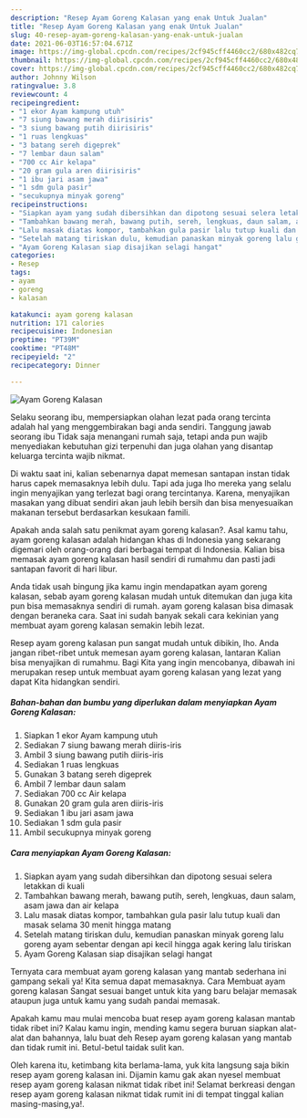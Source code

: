 ```yaml
---
description: "Resep Ayam Goreng Kalasan yang enak Untuk Jualan"
title: "Resep Ayam Goreng Kalasan yang enak Untuk Jualan"
slug: 40-resep-ayam-goreng-kalasan-yang-enak-untuk-jualan
date: 2021-06-03T16:57:04.671Z
image: https://img-global.cpcdn.com/recipes/2cf945cff4460cc2/680x482cq70/ayam-goreng-kalasan-foto-resep-utama.jpg
thumbnail: https://img-global.cpcdn.com/recipes/2cf945cff4460cc2/680x482cq70/ayam-goreng-kalasan-foto-resep-utama.jpg
cover: https://img-global.cpcdn.com/recipes/2cf945cff4460cc2/680x482cq70/ayam-goreng-kalasan-foto-resep-utama.jpg
author: Johnny Wilson
ratingvalue: 3.8
reviewcount: 4
recipeingredient:
- "1 ekor Ayam kampung utuh"
- "7 siung bawang merah diirisiris"
- "3 siung bawang putih diirisiris"
- "1 ruas lengkuas"
- "3 batang sereh digeprek"
- "7 lembar daun salam"
- "700 cc Air kelapa"
- "20 gram gula aren diirisiris"
- "1 ibu jari asam jawa"
- "1 sdm gula pasir"
- "secukupnya minyak goreng"
recipeinstructions:
- "Siapkan ayam yang sudah dibersihkan dan dipotong sesuai selera letakkan di kuali"
- "Tambahkan bawang merah, bawang putih, sereh, lengkuas, daun salam, asam jawa dan air kelapa"
- "Lalu masak diatas kompor, tambahkan gula pasir lalu tutup kuali dan masak selama 30 menit hingga matang"
- "Setelah matang tiriskan dulu, kemudian panaskan minyak goreng lalu goreng ayam sebentar dengan api kecil hingga agak kering lalu tiriskan"
- "Ayam Goreng Kalasan siap disajikan selagi hangat"
categories:
- Resep
tags:
- ayam
- goreng
- kalasan

katakunci: ayam goreng kalasan 
nutrition: 171 calories
recipecuisine: Indonesian
preptime: "PT39M"
cooktime: "PT48M"
recipeyield: "2"
recipecategory: Dinner

---
```



![Ayam Goreng Kalasan](https://img-global.cpcdn.com/recipes/2cf945cff4460cc2/680x482cq70/ayam-goreng-kalasan-foto-resep-utama.jpg)

Selaku seorang ibu, mempersiapkan olahan lezat pada orang tercinta adalah hal yang menggembirakan bagi anda sendiri. Tanggung jawab seorang ibu Tidak saja menangani rumah saja, tetapi anda pun wajib menyediakan kebutuhan gizi terpenuhi dan juga olahan yang disantap keluarga tercinta wajib nikmat.

Di waktu  saat ini, kalian sebenarnya dapat memesan santapan instan tidak harus capek memasaknya lebih dulu. Tapi ada juga lho mereka yang selalu ingin menyajikan yang terlezat bagi orang tercintanya. Karena, menyajikan masakan yang dibuat sendiri akan jauh lebih bersih dan bisa menyesuaikan makanan tersebut berdasarkan kesukaan famili. 



Apakah anda salah satu penikmat ayam goreng kalasan?. Asal kamu tahu, ayam goreng kalasan adalah hidangan khas di Indonesia yang sekarang digemari oleh orang-orang dari berbagai tempat di Indonesia. Kalian bisa memasak ayam goreng kalasan hasil sendiri di rumahmu dan pasti jadi santapan favorit di hari libur.

Anda tidak usah bingung jika kamu ingin mendapatkan ayam goreng kalasan, sebab ayam goreng kalasan mudah untuk ditemukan dan juga kita pun bisa memasaknya sendiri di rumah. ayam goreng kalasan bisa dimasak dengan beraneka cara. Saat ini sudah banyak sekali cara kekinian yang membuat ayam goreng kalasan semakin lebih lezat.

Resep ayam goreng kalasan pun sangat mudah untuk dibikin, lho. Anda jangan ribet-ribet untuk memesan ayam goreng kalasan, lantaran Kalian bisa menyajikan di rumahmu. Bagi Kita yang ingin mencobanya, dibawah ini merupakan resep untuk membuat ayam goreng kalasan yang lezat yang dapat Kita hidangkan sendiri.

<!--inarticleads1-->

##### Bahan-bahan dan bumbu yang diperlukan dalam menyiapkan Ayam Goreng Kalasan:

1. Siapkan 1 ekor Ayam kampung utuh
1. Sediakan 7 siung bawang merah diiris-iris
1. Ambil 3 siung bawang putih diiris-iris
1. Sediakan 1 ruas lengkuas
1. Gunakan 3 batang sereh digeprek
1. Ambil 7 lembar daun salam
1. Sediakan 700 cc Air kelapa
1. Gunakan 20 gram gula aren diiris-iris
1. Sediakan 1 ibu jari asam jawa
1. Sediakan 1 sdm gula pasir
1. Ambil secukupnya minyak goreng




<!--inarticleads2-->

##### Cara menyiapkan Ayam Goreng Kalasan:

1. Siapkan ayam yang sudah dibersihkan dan dipotong sesuai selera letakkan di kuali
1. Tambahkan bawang merah, bawang putih, sereh, lengkuas, daun salam, asam jawa dan air kelapa
1. Lalu masak diatas kompor, tambahkan gula pasir lalu tutup kuali dan masak selama 30 menit hingga matang
1. Setelah matang tiriskan dulu, kemudian panaskan minyak goreng lalu goreng ayam sebentar dengan api kecil hingga agak kering lalu tiriskan
1. Ayam Goreng Kalasan siap disajikan selagi hangat




Ternyata cara membuat ayam goreng kalasan yang mantab sederhana ini gampang sekali ya! Kita semua dapat memasaknya. Cara Membuat ayam goreng kalasan Sangat sesuai banget untuk kita yang baru belajar memasak ataupun juga untuk kamu yang sudah pandai memasak.

Apakah kamu mau mulai mencoba buat resep ayam goreng kalasan mantab tidak ribet ini? Kalau kamu ingin, mending kamu segera buruan siapkan alat-alat dan bahannya, lalu buat deh Resep ayam goreng kalasan yang mantab dan tidak rumit ini. Betul-betul taidak sulit kan. 

Oleh karena itu, ketimbang kita berlama-lama, yuk kita langsung saja bikin resep ayam goreng kalasan ini. Dijamin kamu gak akan nyesel membuat resep ayam goreng kalasan nikmat tidak ribet ini! Selamat berkreasi dengan resep ayam goreng kalasan nikmat tidak rumit ini di tempat tinggal kalian masing-masing,ya!.

